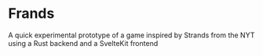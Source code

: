 # Frands
A quick experimental prototype of a game inspired by Strands from the NYT using a Rust backend and a SvelteKit frontend
